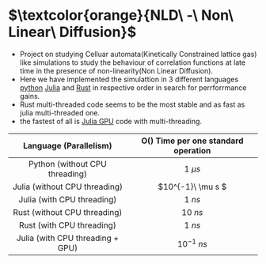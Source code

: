 # $\textcolor{orange}{NLD\ -\ Non\ Linear\ Diffusion}$ 
- Project on studying Celluar automata(Kinetically Constrained lattice gas) like simulations to study the behaviour of correlation functions at late time in the presence of non-linearity(Non Linear Diffusion).
- Here we have implemented the simulattion in 3 different languages [python](./old) [Julia](./Julia) and [Rust](./nld_rust) in respective order in search for perrforrmance gains.
- Rust multi-threaded code seems to be the most stable and as fast as julia multi-threaded one.
- the fastest of all is [Julia GPU](./Gpu) code with multi-threading.

| Language (Parallelism) | O() Time per one standard operation |
| :---: | :---: |
| Python (without CPU threading) | $1\ \mu s$ |
| Julia (without CPU threading) | $10^{-1}\ \mu s $ |
| Julia (with CPU threading) | $1\ ns$ |
| Rust (without CPU threading) | $10\ ns$ |
| Rust (with CPU threading) | $1\ ns$ |
| Julia (with CPU threading + GPU) | $10^{-1}\ ns$ |
